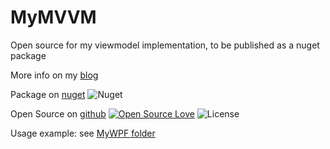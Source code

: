 # MyMVVM
Open source for my viewmodel implementation, to be published as a nuget package

More info on my [blog](https://giuliohome.wordpress.com/2019/01/19/functional-viewmodel/)

Package on [nuget](https://www.nuget.org/packages/GiulioMVVM/)
![Nuget](https://img.shields.io/nuget/dt/GiulioMVVM)

Open Source on [github](https://github.com/giuliohome/MyMVVM)
[![Open Source Love](https://badges.frapsoft.com/os/v3/open-source.svg?v=103)](https://github.com/ellerbrock/open-source-badges/)
![License](https://img.shields.io/badge/License-Apache%202.0-blue.svg)

Usage example: see [MyWPF folder](MyWPF) 
